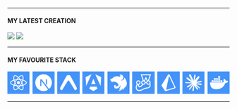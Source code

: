 <hr>

<h4>MY LATEST CREATION</h4>

![](https://lipsum.app/1280x256/4493F8/fff)
![](https://lipsum.app/1280x256/4493F8/fff)
<hr>

<h4>MY FAVOURITE STACK</h4>

<a href="https://react.dev"><img src=".assets/react.png" width="10%"/></a><img src=".assets/1x1.png" width="1.25%"/><a href="https://nextjs.org"><img src=".assets/nextjs.png" width="10%"/></a><img src=".assets/1x1.png" width="1.25%"/><a href="https://expo.dev"><img src=".assets/expo.png" width="10%"/></a><img src=".assets/1x1.png" width="1.25%"/><a href="https://angular.dev"><img src=".assets/angular.png" width="10%"/></a><img src=".assets/1x1.png" width="1.25%"/><a href="https://nestjs.com"><img src=".assets/nestjs.png" width="10%"/></a><img src=".assets/1x1.png" width="1.25%"/><a href="https://jestjs.io"><img src=".assets/jest.png" width="10%"/></a><img src=".assets/1x1.png" width="1.25%"/><a href="https://www.prisma.io"><img src=".assets/prisma.png" width="10%"/></a><img src=".assets/1x1.png" width="1.25%"/><a href="https://claude.com/product/claude-code"><img src=".assets/claude.png" width="10%"/></a><img src=".assets/1x1.png" width="1.25%"/><a href="https://docker.com"><img src=".assets/docker.png" width="10%"/></a>

<hr>
